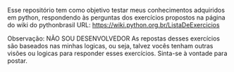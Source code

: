 Esse repositório tem como objetivo testar meus conhecimentos adquiridos em python, respondendo às perguntas dos exercícios propostos na página do wiki do pythonbrasil URL: https://wiki.python.org.br/ListaDeExercicios

Observação: NÃO SOU DESENVOLVEDOR 
As repostas desses exercícios são baseados nas minhas logicas, ou seja, talvez vocês tenham outras visões ou logicas para responder esses exercícios. Sinta-se à vontade para postar.   

